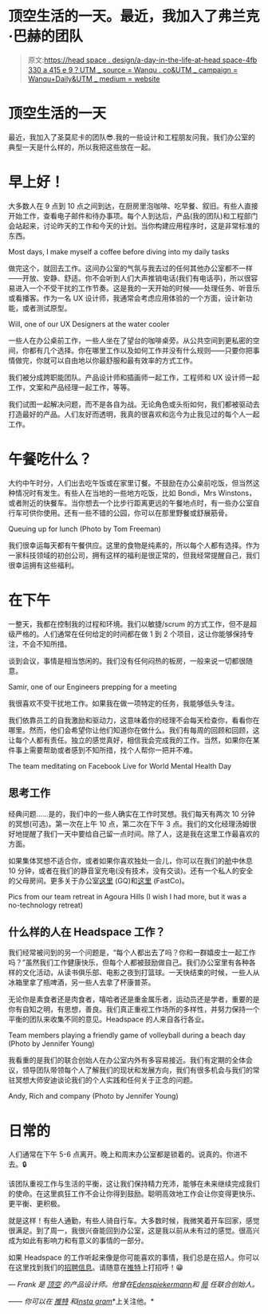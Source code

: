# 顶空生活的一天。最近，我加入了弗兰克·巴赫的团队

> 原文:[https://head space . design/a-day-in-the-life-at-head space-4fb 330 a 415 e 9？UTM _ source = Wanqu . co&UTM _ campaign = Wanqu+Daily&UTM _ medium = website](https://headspace.design/a-day-in-the-life-at-headspace-4fb330a415e9?utm_source=wanqu.co&utm_campaign=Wanqu+Daily&utm_medium=website)



# 顶空生活的一天

最近，我加入了圣莫尼卡的团队😎️.我的一些设计和工程朋友问我，我们办公室的典型一天是什么样的，所以我把这些放在一起。



# 早上好！

大多数人在 9 点到 10 点之间到达，在厨房里泡咖啡、吃早餐、叙旧。有些人直接开始工作，查看电子邮件和待办事项。每个人到达后，产品(我的团队)和工程部门会站起来，讨论昨天的工作和今天的计划。当你构建应用程序时，这是非常标准的东西。



Most days, I make myself a coffee before diving into my daily tasks



做完这个，就回去工作。这间办公室的气氛与我去过的任何其他办公室都不一样——开放、安静、舒适。你不会听到人们大声推销电话(我们有电话亭)，所以很容易进入一个不受干扰的工作节奏。这是我的一天开始的时候——处理任务、听音乐或看播客。作为一名 UX 设计师，我通常会考虑应用体验的一个方面，设计新功能，或者测试原型。



Will, one of our UX Designers at the water cooler



一些人在办公桌前工作，一些人坐在了望台的咖啡桌旁。从公共空间到更私密的空间，你都有几个选择。你在哪里工作以及如何工作并没有什么规则——只要你把事情做完，你就可以自由地以你最舒服和最有效率的方式工作。

我们被分成跨职能团队。产品设计师和插画师一起工作，工程师和 UX 设计师一起工作，文案和产品经理一起工作，等等。

我们试图一起解决问题，而不是各自为战。无论角色或头衔如何，我们都被驱动去打造最好的产品。人们友好而透明，我真的很喜欢和迄今为止我见过的每个人一起工作。

# 午餐吃什么？

大约中午时分，人们出去吃午饭或在家里订餐。不鼓励在办公桌前吃饭，但当然这种情况时有发生。有些人在当地的一些地方吃饭，比如 Bondi，Mrs Winstons，或者附近的快餐车。当你想去一个比步行距离更远的午餐地点时，有一些办公室自行车可供你使用。还有一些不错的公园，你可以在那里野餐或舒展筋骨。



Queuing up for lunch (Photo by Tom Freeman)



我们很幸运每天都有午餐供应。这里的食物是纯素的，所以每个人都有选择。作为一家科技领域的初创公司，拥有这样的福利是很正常的，但我经常提醒自己，我们很幸运拥有这些福利。

# 在下午

一整天，我都在控制我的过程和环境。我们以敏捷/scrum 的方式工作，但不是超级严格的。人们通常在任何给定的时间都在做 1 到 2 个项目，这让你能够保持专注，不会不知所措。

谈到会议，事情是相当悠闲的。我们没有任何闷热的板房，一般来说一切都很随意。



Samir, one of our Engineers prepping for a meeting



我很喜欢不受干扰地工作。如果我在做一项特定的任务，我能够低头专注。

我们依靠员工的自我激励和驱动力，这意味着你的经理不会每天检查你，看看你在哪里。然而，他们会希望你让他们知道你在做什么。我们有每周的回顾和回顾，这让每个人都有责任。独立的感觉真好，相信我会完成我的工作。当然，如果你在某件事上需要帮助或者感到不知所措，找个人帮你一把并不难。



The team meditating on Facebook Live for World Mental Health Day



## 思考工作

经典问题……是的，我们中的一些人确实在工作时冥想。我们每天有两次 10 分钟的冥想(可选)。第一次在上午 10 点，第二次在下午 3 点。我们的文化经理汤姆很好地提醒了我们一天中要给自己留一点时间。除了人，这是我在这里工作最喜欢的方面。



如果集体冥想不适合你，或者如果你喜欢独处一会儿，你可以在我们的[舱](http://www.wallpaper.com/lifestyle/oyler-wu-creates-meditation-pods-for-headspace)中休息 10 分钟，或者在我们的静音室充电(没有技术，没有交谈)。还有一个私人的安全的父母房间。更多关于办公室[这里](http://www.gq-magazine.co.uk/article/headspace-office) (GQ)和[这里](https://www.fastcodesign.com/3058594/forget-the-foosball-table-this-startup-office-was-built-for-meditation) (FastCo)。





Pics from our team retreat in Agoura Hills (I wish I had more, but it was a no-technology retreat)





## 什么样的人在 Headspace 工作？

我们经常被问到的另一个问题是，“每个人都出去了吗？你和一群嬉皮士一起工作吗？”虽然我们工作健康快乐，但每个人都被鼓励做自己。我们办公室里有各种各样的文化活动，从读书俱乐部、电影之夜到打篮球。一天快结束的时候，一些人从冰箱里拿了瓶啤酒，另一些人去拿了杯康普茶。

无论你是素食者还是肉食者，嘻哈者还是重金属乐者，运动员还是学者，重要的是你有自知之明，有思想，善良。我们真正重视工作场所的多样性，并努力保持一个平衡的团队来收集不同的意见。Headspace 的人来自各行各业。



Team members playing a friendly game of volleyball during a beach day (Photo by Jennifer Young)



我看重的是我们的联合创始人在办公室内外有多容易接近。我们有定期的全体会议，领导团队带领每个人了解我们的现状和发展方向，我们有很多机会与我们的常驻冥想大师安迪谈论我们的个人实践和任何关于正念的问题。



Andy, Rich and company (Photo by Jennifer Young)



# 日常的

人们通常在下午 5-6 点离开。晚上和周末办公室都是锁着的。说真的。你进不去。🔒

该团队重视工作与生活的平衡，这让我们保持精力充沛，能够在未来继续完成我们的使命。在这里疯狂工作不会让你得到鼓励。聪明高效地工作会让你变得更快乐、更平衡、更积极。



就是这样！有些人通勤，有些人骑自行车。大多数时候，我微笑着开车回家，感觉很满足。到了周一，我很兴奋能回到办公室，这是我以前从未有过的感觉。很高兴成为如此有影响力和有意义的事情的一部分。

如果 Headspace 的工作听起来像是你可能喜欢的事情，我们总是在招人。你可以在这里找到我们的[招聘信息](https://jobs.lever.co/headspace?lever-via=E_WFyrGU1q)。请随意在[推特](http://twitter.com/frankchartrand)上打招呼！😁

—
*Frank 是* [*顶空*](http://www.headspace.com) *的产品设计师。他曾在*[*Edenspiekermann*](http://www.edenspiekermann.com)*和* [*局*](http://www.bureau.ca) *任联合创始人。*

——
*你可以在* [*推特*](https://twitter.com/francois_bach) *和*[*insta gram*](https://instagram.com/francoisbach_)*上关注他。*







